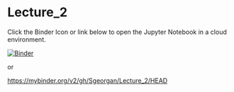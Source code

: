 # Lecture_2

Click the Binder Icon or link below to open the Jupyter Notebook in a cloud environment.

[![Binder](https://mybinder.org/badge_logo.svg)](https://mybinder.org/v2/gh/Sgeorgan/Lecture_2/HEAD)

or 

https://mybinder.org/v2/gh/Sgeorgan/Lecture_2/HEAD
